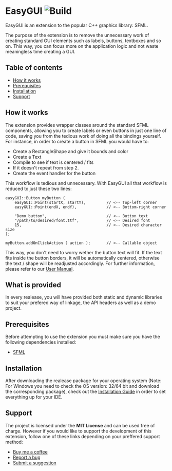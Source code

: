 # EasyGUI ![Build](https://github.com/HV0rtex/EasyGUI/workflows/Build/badge.svg?branch=main)

EasyGUI is an extension to the popular C++ graphics library: SFML.

The purpose of the extension is to remove the unnecessary work of creating standard GUI elements such as labels, buttons, textboxes and so on. This way, you can focus more on the application logic and not waste meaningless time creating a GUI.

## Table of contents

- [How it works](#how-it-works)
- [Prerequisites](#prerequisites)
- [Installation](#installation)
- [Support](#support)

## How it works

The extension provides wrapper classes around the standard SFML components, allowing you to create labels or even buttons in just one line of code, saving you from the tedious work of doing all the bindings yourself. For instance, in order to create a button in SFML you would have to:

- Create a RectangleShape and give it bounds and color
- Create a Text
- Compile to see if text is centered / fits
- If it doesn't repeat from step 2.
- Create the event handler for the button

This workflow is tedious and unnecessary. With EasyGUI all that workflow is reduced to just these two lines:

```
easyGUI::Button myButton ( 
    easyGUI::Point(startX, startY),         // <-- Top-left corner
    easyGUI::Point(endX, endY),             // <-- Bottom-right corner

    "Demo button",                          // <-- Button text
    "/path/to/desired/font.ttf",            // <-- Desired font
    15,                                     // <-- Desired character size
);

myButton.addOnClickAction ( action );       // <-- Callable object
```

This way, you don't need to worry wether the button text will fit. If the text fits inside the button borders, it will be automatically centered, otherwise the text / shape will be readjusted accordingly. For further information, please refer to our [User Manual](https://github.com/HV0rtex/EasyGUI/blob/main/docs/userManual.pdf).

## What is provided

In every realease, you will have provided both static and dynamic libraries to suit your prefered way of linkage, the API headers as well as a demo project.

## Prerequisites

Before attempting to use the extension you must make sure you have the following dependencies installed:

- [SFML](https://www.sfml-dev.org/)

## Installation

After downloading the realease package for your operating system (Note: For Windows you need to check the OS version: 32/64 bit and download the corresponding package), check out the [Installation Guide](https://github.com/HV0rtex/EasyGUI/blob/main/docs/installationGuide.pdf) in order to set everything up for your IDE.

## Support

The project is licensed under the **MIT License** and can be used free of charge. However if you would like to support the development of this extension, follow one of these links depending on your preffered support method:

- [Buy me a coffee](buymeacoffee.com/hvrtx)
- [Report a bug](https://github.com/HV0rtex/EasyGUI/issues/new?assignees=HV0rtex&labels=bug&template=bug_report.md&title=)
- [Submit a suggestion](https://github.com/HV0rtex/EasyGUI/issues/new?assignees=HV0rtex&labels=enhancement&template=feature_request.md&title=)
